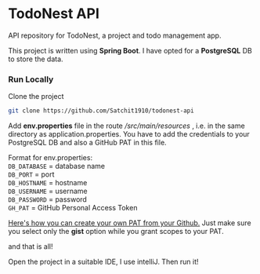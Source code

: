 # TodoNest API

API repository for TodoNest, a project and todo management app.

This project is written using **Spring Boot**.
I have opted for a **PostgreSQL** DB to store the data.

### Run Locally

Clone the project

```bash
git clone https://github.com/Satchit1910/todonest-api
```
Add **env.properties** file in the route */src/main/resources* , i.e. in the same directory as application.properties.
You have to add the credentials to your PostgreSQL DB and also a GitHub PAT in this file.

Format for env.properties: <br>
`DB_DATABASE` = database name <br>
`DB_PORT` = port <br>
`DB_HOSTNAME` = hostname <br>
`DB_USERNAME` = username <br>
`DB_PASSWORD` = password <br>
`GH_PAT` = GitHub Personal Access Token <br>

[Here's how you can create your own PAT from your Github.](https://docs.github.com/en/enterprise-server@3.9/authentication/keeping-your-account-and-data-secure/managing-your-personal-access-tokens)
Just make sure you select only the **gist** option while you grant scopes to your PAT.

and that is all!

Open the project in a suitable IDE, I use intelliJ.
Then run it!



